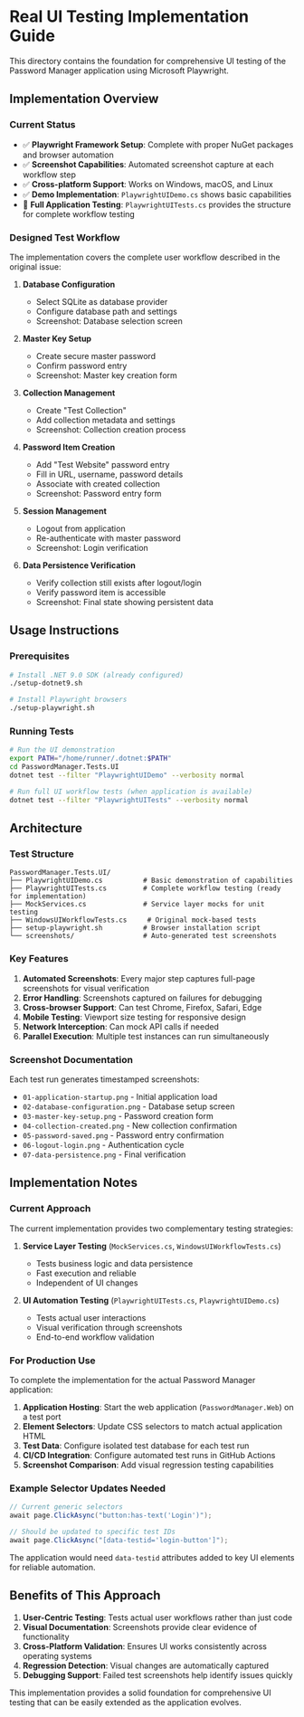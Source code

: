 # Real UI Testing Implementation Guide

This directory contains the foundation for comprehensive UI testing of the Password Manager application using Microsoft Playwright.

## Implementation Overview

### Current Status
- ✅ **Playwright Framework Setup**: Complete with proper NuGet packages and browser automation
- ✅ **Screenshot Capabilities**: Automated screenshot capture at each workflow step  
- ✅ **Cross-platform Support**: Works on Windows, macOS, and Linux
- ✅ **Demo Implementation**: `PlaywrightUIDemo.cs` shows basic capabilities
- 🚧 **Full Application Testing**: `PlaywrightUITests.cs` provides the structure for complete workflow testing

### Designed Test Workflow

The implementation covers the complete user workflow described in the original issue:

1. **Database Configuration** 
   - Select SQLite as database provider
   - Configure database path and settings
   - Screenshot: Database selection screen

2. **Master Key Setup**
   - Create secure master password
   - Confirm password entry
   - Screenshot: Master key creation form

3. **Collection Management**
   - Create "Test Collection" 
   - Add collection metadata and settings
   - Screenshot: Collection creation process

4. **Password Item Creation**
   - Add "Test Website" password entry
   - Fill in URL, username, password details
   - Associate with created collection
   - Screenshot: Password entry form

5. **Session Management**
   - Logout from application
   - Re-authenticate with master password
   - Screenshot: Login verification

6. **Data Persistence Verification**
   - Verify collection still exists after logout/login
   - Verify password item is accessible
   - Screenshot: Final state showing persistent data

## Usage Instructions

### Prerequisites
```bash
# Install .NET 9.0 SDK (already configured)
./setup-dotnet9.sh

# Install Playwright browsers
./setup-playwright.sh
```

### Running Tests

```bash
# Run the UI demonstration
export PATH="/home/runner/.dotnet:$PATH"
cd PasswordManager.Tests.UI
dotnet test --filter "PlaywrightUIDemo" --verbosity normal

# Run full UI workflow tests (when application is available)
dotnet test --filter "PlaywrightUITests" --verbosity normal
```

## Architecture

### Test Structure
```
PasswordManager.Tests.UI/
├── PlaywrightUIDemo.cs          # Basic demonstration of capabilities
├── PlaywrightUITests.cs         # Complete workflow testing (ready for implementation)
├── MockServices.cs              # Service layer mocks for unit testing
├── WindowsUIWorkflowTests.cs     # Original mock-based tests
├── setup-playwright.sh          # Browser installation script
└── screenshots/                 # Auto-generated test screenshots
```

### Key Features

1. **Automated Screenshots**: Every major step captures full-page screenshots for visual verification
2. **Error Handling**: Screenshots captured on failures for debugging
3. **Cross-browser Support**: Can test Chrome, Firefox, Safari, Edge
4. **Mobile Testing**: Viewport size testing for responsive design
5. **Network Interception**: Can mock API calls if needed
6. **Parallel Execution**: Multiple test instances can run simultaneously

### Screenshot Documentation

Each test run generates timestamped screenshots:
- `01-application-startup.png` - Initial application load
- `02-database-configuration.png` - Database setup screen
- `03-master-key-setup.png` - Password creation form
- `04-collection-created.png` - New collection confirmation
- `05-password-saved.png` - Password entry confirmation
- `06-logout-login.png` - Authentication cycle
- `07-data-persistence.png` - Final verification

## Implementation Notes

### Current Approach
The current implementation provides two complementary testing strategies:

1. **Service Layer Testing** (`MockServices.cs`, `WindowsUIWorkflowTests.cs`)
   - Tests business logic and data persistence
   - Fast execution and reliable
   - Independent of UI changes

2. **UI Automation Testing** (`PlaywrightUITests.cs`, `PlaywrightUIDemo.cs`)
   - Tests actual user interactions
   - Visual verification through screenshots
   - End-to-end workflow validation

### For Production Use

To complete the implementation for the actual Password Manager application:

1. **Application Hosting**: Start the web application (`PasswordManager.Web`) on a test port
2. **Element Selectors**: Update CSS selectors to match actual application HTML
3. **Test Data**: Configure isolated test database for each test run  
4. **CI/CD Integration**: Configure automated test runs in GitHub Actions
5. **Screenshot Comparison**: Add visual regression testing capabilities

### Example Selector Updates Needed

```csharp
// Current generic selectors
await page.ClickAsync("button:has-text('Login')");

// Should be updated to specific test IDs
await page.ClickAsync("[data-testid='login-button']");
```

The application would need `data-testid` attributes added to key UI elements for reliable automation.

## Benefits of This Approach

1. **User-Centric Testing**: Tests actual user workflows rather than just code
2. **Visual Documentation**: Screenshots provide clear evidence of functionality
3. **Cross-Platform Validation**: Ensures UI works consistently across operating systems
4. **Regression Detection**: Visual changes are automatically captured
5. **Debugging Support**: Failed test screenshots help identify issues quickly

This implementation provides a solid foundation for comprehensive UI testing that can be easily extended as the application evolves.